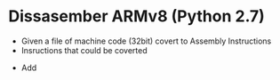 # Dissasember ARMv8 (Python 2.7)
- Given a file of machine code (32bit) covert to Assembly Instructions
- Insructions that could be coverted
* Add

